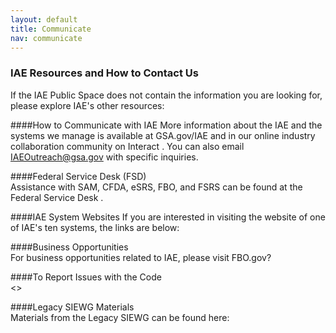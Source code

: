 ```yaml
---
layout: default
title: Communicate
nav: communicate
---
```


### IAE Resources and How to Contact Us
If the IAE Public Space does not contain the information you are looking for, please explore IAE's other resources:


####How to Communicate with IAE
More information about the IAE and the systems we manage is available at GSA.gov/IAE <HYPERLINK> and in our online industry collaboration community on Interact <HYPERLINK>. You can also email IAEOutreach@gsa.gov with specific inquiries.




####Federal Service Desk (FSD)	
Assistance with SAM, CFDA, eSRS, FBO, and FSRS can be found at the Federal Service Desk <HYPERLINK>. 



####IAE System Websites
If you are interested in visiting the website of one of IAE's ten systems, the links are below: <List systems with hyperlinks>



####Business Opportunities	
For business opportunities related to IAE, please visit FBO.gov?



####To Report Issues with the Code	
<<INSERT INSTRUCTIONS FROM ERIC>>


####Legacy SIEWG Materials	
Materials from the Legacy SIEWG can be found here: <HYPERLINK TO DEVELOPER RESOURCES AREAS ONCE AVAILABLE>
